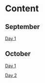 # Content

## September

[Day 1](Daily_Entries/24092020.md)

## October

[Day 1](Daily_Entries/02102020.md)

[Day 2](Daily_Entries/19102020.md)
